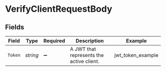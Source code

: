 # VerifyClientRequestBody


## Fields

| Field                                    | Type                                     | Required                                 | Description                              | Example                                  |
| ---------------------------------------- | ---------------------------------------- | ---------------------------------------- | ---------------------------------------- | ---------------------------------------- |
| `Token`                                  | *string*                                 | :heavy_minus_sign:                       | A JWT that represents the active client. | jwt_token_example                        |
